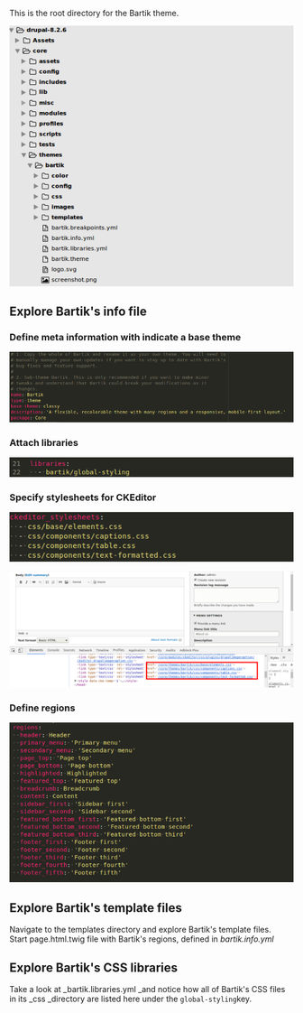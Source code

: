 This is the root directory for the Bartik theme.

![](/assets/bartik.png)

## Explore Bartik's info file

### Define meta information with indicate a base theme

![](/assets/bartik-info-metadata.png)

### Attach libraries

![](/assets/bartik-info-libraries.png)

### Specify stylesheets for CKEditor

![](/assets/bartik-info-editor.png)

![](/assets/bartik-iframe-editor.png)

### Define regions

![](/assets/bartik-info-regions.png)

## Explore Bartik's template files

Navigate to the templates directory and explore Bartik's template files.  
Start page.html.twig file with Bartik's regions, defined in _bartik.info.yml_

## Explore Bartik's CSS libraries

Take a look at _bartik.libraries.yml _and notice how all of Bartik's CSS files in its _css _directory are listed here under the `global-styling`key.


